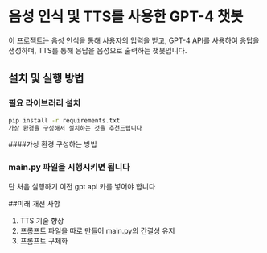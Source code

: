 # 음성 인식 및 TTS를 사용한 GPT-4 챗봇

이 프로젝트는 음성 인식을 통해 사용자의 입력을 받고, GPT-4 API를 사용하여 응답을 생성하며, TTS를 통해 응답을 음성으로 출력하는 챗봇입니다.

## 설치 및 실행 방법

### 필요 라이브러리 설치

```bash
pip install -r requirements.txt
가상 환경을 구성해서 설치하는 것을 추천드립니다
```

####가상 환경 구성하는 방법


### main.py 파일을 시행시키면 됩니다
단 처음 실행하기 이전 gpt api 카를 넣어야 합니다

##미래 개선 사항
1. TTS 기술 향상
2. 프롬프트 파일을 따로 만들어 main.py의 간결성 유지
3. 프롬프트 구체화

